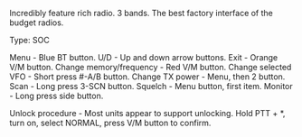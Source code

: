 Incredibly feature rich radio. 3 bands.  The best factory interface of the budget radios.





Type: SOC

Menu - Blue BT button. 
U/D - Up and down arrow buttons.
Exit - Orange V/M button.
Change memory/frequency - Red V/M button.
Change selected VFO - Short press #-A/B button.
Change TX power - Menu, then 2 button. 
Scan - Long press 3-SCN button.
Squelch - Menu button, first item.
Monitor - Long press side button.







Unlock procedure - Most units appear to support unlocking.
Hold PTT + *, turn on, select NORMAL, press V/M button to confirm.  